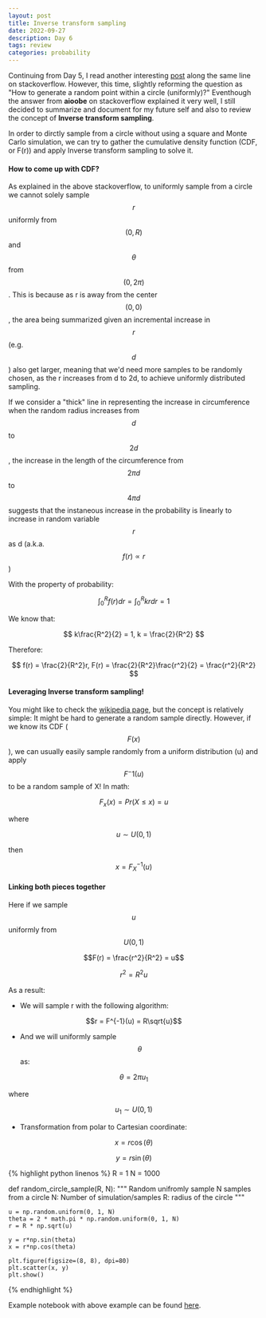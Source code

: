 ```yaml
---
layout: post
title: Inverse transform sampling
date: 2022-09-27
description: Day 6
tags: review
categories: probability
---
```

Continuing from Day 5, I read another interesting [post](https://stackoverflow.com/questions/5837572/generate-a-random-point-within-a-circle-uniformly) along the same line on stackoverflow. However, this time, slightly reforming the question as "How to generate a random point within a circle (uniformly)?" Eventhough the answer from **aioobe** on stackoverflow explained it very well, I still decided to summarize and document for my future self and also to review the concept of **Inverse transform sampling**.

In order to dirctly sample from a circle without using a square and Monte Carlo simulation, we can try to gather the cumulative density function (CDF, or F(r)) and apply Inverse transform sampling to solve it.

#### How to come up with CDF?
As explained in the above stackoverflow, to uniformly sample from a circle we cannot solely sample $$r$$ uniformly from $$(0, R)$$ and $$\theta$$ from $$(0, 2\pi)$$. This is because as r is away from the center $$(0, 0)$$, the area being summarized given an incremental increase in $$r$$ (e.g. $$d$$) also get larger, meaning that we'd need more samples to be randomly chosen, as the r increases from d to 2d, to achieve uniformly distributed sampling. 

If we consider a "thick" line in representing the increase in circumference when the random radius increases from $$d$$ to $$2d$$, the increase in the length of the circumference from $$2 \pi d$$ to $$4\pi d$$ suggests that the instaneous increase in the probability is linearly to increase in random variable $$r$$ as d (a.k.a. $$f(r) \propto r $$)

With the property of probability:

$$
\int_0^R f(r) dr = \int_0^R kr dr = 1
$$

We know that:

$$
k\frac{R^2}{2} = 1, k = \frac{2}{R^2}
$$

Therefore:

$$
f(r) = \frac{2}{R^2}r, F(r) = \frac{2}{R^2}\frac{r^2}{2} = \frac{r^2}{R^2}
$$


#### Leveraging Inverse transform sampling!
You might like to check the [wikipedia page](https://en.wikipedia.org/wiki/Inverse_transform_sampling), but the concept is relatively simple: It might be hard to generate a random sample directly. However, if we know its CDF ($$F(x)$$), we can usually easily sample randomly from a uniform distribution (u) and apply $$F^-1(u)$$ to be a random sample of X! In math:

$$F_x(x) = Pr(X \leq x) = u$$

where 

$$u \sim U(0, 1)$$

then 

$$x = F_X^{-1}(u)$$


#### Linking both pieces together
Here if we sample $$u$$ uniformly from $$U(0, 1)$$

$$F(r) = \frac{r^2}{R^2} = u$$

$$r^2 = R^2 u$$

As a result:
- We will sample r with the following algorithm:

$$r = F^{-1}(u) = R\sqrt{u}$$

- And we will uniformly sample $$\theta$$ as:

$$\theta = 2\pi u_1$$

where 

$$u_1 \sim U(0, 1)$$

- Transformation from polar to Cartesian coordinate:
  
$$ x = r\cos(\theta)$$

$$ y = r\sin(\theta)$$

{% highlight python linenos %} 
R = 1
N = 1000

def random_circle_sample(R, N):
    """
    Random unifromly sample N samples from a circle
    N: Number of simulation/samples
    R: radius of the circle
    """
    
    u = np.random.uniform(0, 1, N)
    theta = 2 * math.pi * np.random.uniform(0, 1, N)
    r = R * np.sqrt(u)
    
    y = r*np.sin(theta)
    x = r*np.cos(theta)
    
    plt.figure(figsize=(8, 8), dpi=80)
    plt.scatter(x, y)
    plt.show()
{% endhighlight %}

Example notebook with above example can be found [here](https://github.com/achchg/achchg.github.io/blob/master/jupyternb/2022-09-28-Inverse_transform_sampling.ipynb).

